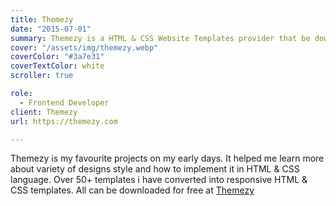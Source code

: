 ```yaml
---
title: Themezy
date: "2015-07-01"
summary: Themezy is a HTML & CSS Website Templates provider that be downloaded for free
cover: "/assets/img/themezy.webp"
coverColor: "#3a7e31"
coverTextColor: white
scroller: true

role:
  - Frontend Developer
client: Themezy
url: https://themezy.com

---
```


Themezy is my favourite projects on my early days. It helped me learn more about variety of designs style and how to implement it in HTML & CSS language. Over 50+ templates i have converted into responsive HTML & CSS templates. All can be downloaded for free at [Themezy](https://themezy.com)

<Gallery :thumbnail="true" :images="[{ filename: 'themezy-image-1.jpg', w: 1600, h: 4899 },{ filename: 'themezy-image-2.jpg', w: 1600, h: 4128 },{ filename: 'themezy-image-3.jpg', w: 1600, h: 2708 },{ filename: 'themezy-image-4.jpg', w: 1600, h: 4166 },{ filename: 'themezy-image-5.jpg', w: 1600, h: 2502 },{ filename: 'themezy-image-6.jpg', w: 1600, h: 1201 },{ filename: 'themezy-image-7.jpg', w: 1600, h: 1628 },{ filename: 'themezy-image-8.jpg', w: 1600, h: 2368 },{ filename: 'themezy-image-9.jpg', w: 1600, h: 1608 },{ filename: 'themezy-image-10.jpg', w: 1600, h: 1477 },{ filename: 'themezy-image-11.jpg', w: 1600, h: 2036 },{ filename: 'themezy-image-12.jpg', w: 1600, h: 1923 },{ filename: 'themezy-image-13.jpg', w: 1600, h: 1775 },{ filename: 'themezy-image-14.jpg', w: 1600, h: 2668 },{ filename: 'themezy-image-15.jpg', w: 1600, h: 1852 },{ filename: 'themezy-image-16.jpg', w: 1600, h: 1944 },{ filename: 'themezy-image-17.jpg', w: 1600, h: 1276 },{ filename: 'themezy-image-18.jpg', w: 1600, h: 1168 },{ filename: 'themezy-image-19.jpg', w: 1600, h: 900 },{ filename: 'themezy-image-20.jpg', w: 1600, h: 1476 },{ filename: 'themezy-image-21.jpg', w: 1600, h: 2495 },{ filename: 'themezy-image-22.jpg', w: 1600, h: 4053 },{ filename: 'themezy-image-23.jpg', w: 1600, h: 2653 },{ filename: 'themezy-image-24.jpg', w: 1600, h: 4141 },{ filename: 'themezy-image-25.jpg', w: 1600, h: 1404 },{ filename: 'themezy-image-26.jpg', w: 1600, h: 1125 },{ filename: 'themezy-image-27.jpg', w: 1600, h: 1476 },{ filename: 'themezy-image-28.jpg', w: 1600, h: 2901 },{ filename: 'themezy-image-29.jpg', w: 1600, h: 2995 },{ filename: 'themezy-image-30.jpg', w: 1600, h: 2797 },{ filename: 'themezy-image-31.jpg', w: 1600, h: 1836 },{ filename: 'themezy-image-32.jpg', w: 1600, h: 3088 },{ filename: 'themezy-image-33.jpg', w: 1600, h: 2387 },{ filename: 'themezy-image-34.jpg', w: 1600, h: 1782 }]" />
